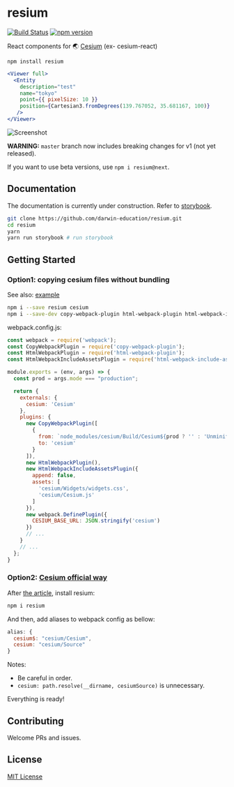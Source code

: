 # resium

[![Build Status](https://travis-ci.org/darwin-education/resium.svg?branch=master)](https://travis-ci.org/darwin-education/resium) [![npm version](https://badge.fury.io/js/cesium-react.svg)](https://badge.fury.io/js/cesium-react)

React components for 🌏 [Cesium](https://cesiumjs.org/) (ex- cesium-react)

```
npm install resium
```

```jsx
<Viewer full>
  <Entity
    description="test"
    name="tokyo"
    point={{ pixelSize: 10 }}
    position={Cartesian3.fromDegrees(139.767052, 35.681167, 100)}
   />
</Viewer>
```

![Screenshot](docs/resouces/screenshot.png)

**WARNING:** `master` branch now includes breaking changes for v1 (not yet released).

If you want to use beta versions, use `npm i resium@next`.

## Documentation

The documentation is currently under construction. Refer to [storybook](src/stories).

```bash
git clone https://github.com/darwin-education/resium.git
cd resium
yarn
yarn run storybook # run storybook
```

## Getting Started

### Option1: copying cesium files without bundling

See also: [example](example)

```bash
npm i --save resium cesium
npm i --save-dev copy-webpack-plugin html-webpack-plugin html-webpack-include-assets-plugin
```

webpack.config.js:

```js
const webpack = require('webpack');
const CopyWebpackPlugin = require('copy-webpack-plugin');
const HtmlWebpackPlugin = require('html-webpack-plugin');
const HtmlWebpackIncludeAssetsPlugin = require('html-webpack-include-assets-plugin');

module.exports = (env, args) => {
  const prod = args.mode === "production";

  return {
    externals: {
      cesium: 'Cesium'
    },
    plugins: {
      new CopyWebpackPlugin([
        {
          from: `node_modules/cesium/Build/Cesium${prod ? '' : 'Unminified'}`,
          to: 'cesium'
        }
      ]),
      new HtmlWebpackPlugin(),
      new HtmlWebpackIncludeAssetsPlugin({
        append: false,
        assets: [
          'cesium/Widgets/widgets.css',
          'cesium/Cesium.js'
        ]
      }),
      new webpack.DefinePlugin({
        CESIUM_BASE_URL: JSON.stringify('cesium')
      })
      // ...
    }
    // ...
  };
}
```

### Option2: [Cesium official way](https://cesiumjs.org/tutorials/cesium-and-webpack/)

After [the article](https://cesiumjs.org/tutorials/cesium-and-webpack/), install resium:

```sh
npm i resium
```

And then, add aliases to webpack config as bellow:

```js
alias: {
  cesium$: "cesium/Cesium",
  cesium: "cesium/Source"
}
```

Notes:

- Be careful in order.
- `cesium: path.resolve(__dirname, cesiumSource)` is unnecessary.

Everything is ready!

## Contributing

Welcome PRs and issues.

## License

[MIT License](LICENSE)
